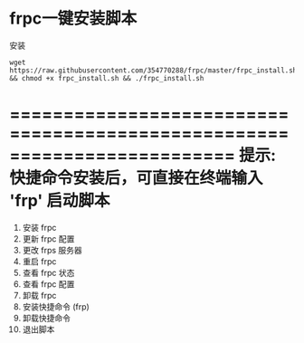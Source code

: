 # frpc一键安装脚本

安装
```shell
wget https://raw.githubusercontent.com/354770288/frpc/master/frpc_install.sh && chmod +x frpc_install.sh && ./frpc_install.sh
```
=========================================================================
提示: 快捷命令安装后，可直接在终端输入 'frp' 启动脚本
=========================================================================
1. 安装 frpc
2. 更新 frpc 配置
3. 更改 frps 服务器
4. 重启 frpc
5. 查看 frpc 状态
6. 查看 frpc 配置
7. 卸载 frpc
8. 安装快捷命令 (frp)
9. 卸载快捷命令
0. 退出脚本
